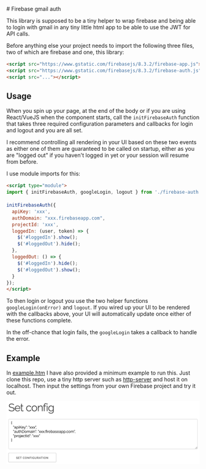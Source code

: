 # Firebase gmail auth

This library is supposed to be a tiny helper to wrap firebase and being able to login with gmail in any tiny little html app to be able to use the JWT for API calls.

Before anything else your project needs to import the following three files, two of which are firebase and one, this library:
```html
<script src="https://www.gstatic.com/firebasejs/8.3.2/firebase-app.js"></script>
<script src="https://www.gstatic.com/firebasejs/8.3.2/firebase-auth.js"></script>
<script src="..."></script>
```

## Usage

When you spin up your page, at the end of the body or if you are using React/VueJS when the component starts, call the `initFirebaseAuth` function that takes three required configuration parameters and callbacks for login and logout and you are all set.

I recommend controlling all rendering in your UI based on these two events as either one of them are guaranteed to be called on startup, either as you are "logged out" if you haven't logged in yet or your session will resume from before.

I use module imports for this:

```html
<script type="module">
import { initFirebaseAuth, googleLogin, logout } from './firebase-auth.js';

initFirebaseAuth({
  apiKey: 'xxx',
  authDomain: "xxx.firebaseapp.com",
  projectId: 'xxx',
  loggedIn: (user, token) => {
    $('#loggedIn').show();
    $('#loggedOut').hide();
  },
  loggedOut: () => {
    $('#loggedIn').hide();
    $('#loggedOut').show();
  }
});
</script>
```

To then login or logout you use the two helper functions `googleLogin(onError)` and `logout`. If you wired up your UI to be rendered with the callbacks above, your UI will automatically update once either of these functions complete.

In the off-chance that login fails, the `googleLogin` takes a callback to handle the error.

## Example

In [example.htm](example.htm) I have also provided a minimum example to run this. Just clone this repo, use a tiny http server such as [http-server](https://www.npmjs.com/package/http-server) and host it on localhost. Then input the settings from your own Firebase project and try it out.

![screenshot](screenshot.png)